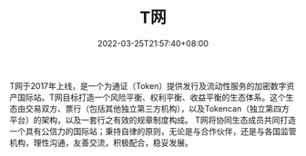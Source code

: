 ﻿---
weight: 
title: "T网"
description: "Tokencan 平台2017年正式成立，Tokencan 的核心商业模式是数字资产对等可信交易生态体系的构建及运营。"
date: 2022-03-25T21:57:40+08:00
lastmod: 2022-03-25T16:45:40+08:00
draft: false
authors: ["Metabd"]
featuredImage: "twang.webp"
link: ""
tags: ["交易所","T网"]
categories: ["navigation"]
navigation: ["交易所"]
lightgallery: true
toc: true
pinned: false
recommend: false
recommend1: false
---
T网于2017年上线，是一个为通证（Token）提供发行及流动性服务的加密数字资产国际站。T网目标打造一个风险平衡、权利平衡、收益平衡的生态体系。这个生态由交易双方、票行（包括其他独立第三方机构），以及Tokencan（独立第四方平台）的架构，以及一套行之有效的规章制度构成。
T网将协同生态成员共同打造一个具有公信力的国际站；秉持自律的原则，无论是与合作伙伴，还是与各国监管机构，理性沟通，友善交流，积极配合，稳妥发展。
